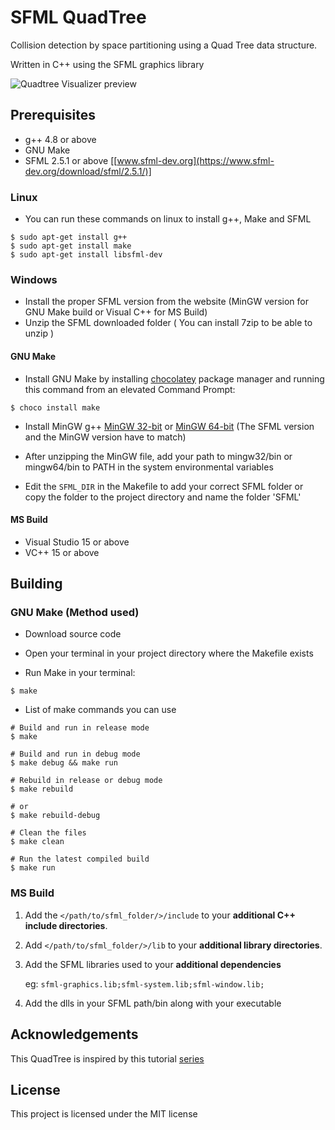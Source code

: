 # SFML QuadTree
Collision detection by space partitioning using a Quad Tree data structure.

Written in C++ using the SFML graphics library

![Quadtree Visualizer preview](https://github.com/RamezzE/QuadTree-SFML/assets/117018553/38d2fd5f-5d53-4914-bb52-eba5ffaeb68c)

## Prerequisites
- g++ 4.8 or above
- GNU Make
- SFML 2.5.1 or above [[www.sfml-dev.org](https://www.sfml-dev.org/download/sfml/2.5.1/)]

### Linux
- You can run these commands on linux to install g++, Make and SFML

```
$ sudo apt-get install g++
$ sudo apt-get install make
$ sudo apt-get install libsfml-dev
```

### Windows
- Install the proper SFML version from the website (MinGW version for GNU Make build or Visual C++ for MS Build)
- Unzip the SFML downloaded folder ( You can install 7zip to be able to unzip )

#### GNU Make
- Install GNU Make by installing [chocolatey](https://chocolatey.org/install#individual) package manager  and running this command from an elevated Command Prompt:
```
$ choco install make
```
- Install MinGW g++ [MinGW 32-bit](https://sourceforge.net/projects/mingw-w64/files/Toolchains%20targetting%20Win32/Personal%20Builds/mingw-builds/7.3.0/threads-posix/dwarf/i686-7.3.0-release-posix-dwarf-rt_v5-rev0.7z/download) or [MinGW 64-bit](https://sourceforge.net/projects/mingw-w64/files/Toolchains%20targetting%20Win64/Personal%20Builds/mingw-builds/7.3.0/threads-posix/seh/x86_64-7.3.0-release-posix-seh-rt_v5-rev0.7z/download) (The SFML version and the MinGW version have to match)

- After unzipping the MinGW file, add your path to mingw32/bin or mingw64/bin to PATH in the system environmental variables

- Edit the ```SFML_DIR``` in the Makefile to add your correct SFML folder or copy the folder to the project directory and name the folder 'SFML'

#### MS Build
- Visual Studio 15 or above
- VC++ 15 or above


## Building

### GNU Make (Method used)

- Download source code

- Open your terminal in your project directory where the Makefile exists

- Run Make in your terminal:

```
$ make
```

- List of make commands you can use
```
# Build and run in release mode
$ make

# Build and run in debug mode
$ make debug && make run

# Rebuild in release or debug mode
$ make rebuild

# or 
$ make rebuild-debug

# Clean the files
$ make clean

# Run the latest compiled build
$ make run
```

### MS Build

1. Add the `</path/to/sfml_folder/>/include` to your **additional C++ include directories**.
2. Add `</path/to/sfml_folder/>/lib` to your **additional library directories**.
3. Add the SFML libraries used to your **additional dependencies**

   eg:
   ``
   sfml-graphics.lib;sfml-system.lib;sfml-window.lib;
   ``

4. Add the dlls in your SFML path/bin along with your executable

## Acknowledgements

This QuadTree is inspired by this tutorial [series](https://www.youtube.com/watch?v=OJxEcs0w_kE) 

## License

This project is licensed under the MIT license
